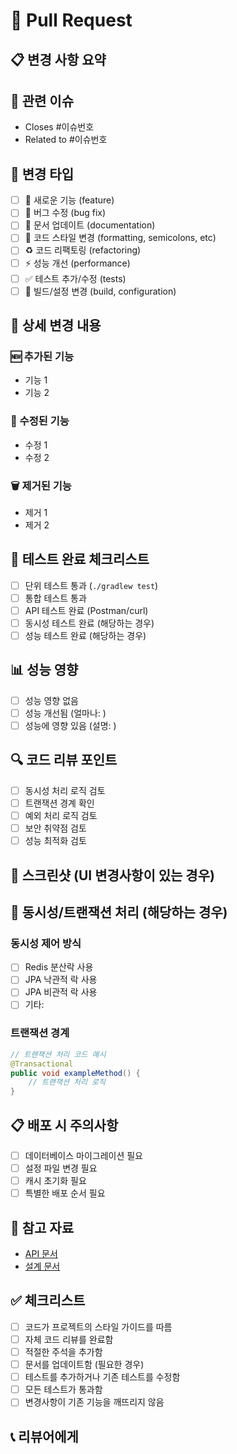 # 🔄 Pull Request

## 📋 변경 사항 요약
<!-- 이번 PR에서 변경된 내용을 간략하게 설명해주세요 -->

## 🎯 관련 이슈
<!-- 관련된 이슈 번호를 적어주세요 -->
- Closes #이슈번호
- Related to #이슈번호

## 🔧 변경 타입
<!-- 해당하는 항목에 ✅ 표시해주세요 -->
- [ ] 🚀 새로운 기능 (feature)
- [ ] 🐛 버그 수정 (bug fix)
- [ ] 📝 문서 업데이트 (documentation)
- [ ] 🎨 코드 스타일 변경 (formatting, semicolons, etc)
- [ ] ♻️ 코드 리팩토링 (refactoring)
- [ ] ⚡ 성능 개선 (performance)
- [ ] ✅ 테스트 추가/수정 (tests)
- [ ] 🔧 빌드/설정 변경 (build, configuration)

## 📝 상세 변경 내용

### 🆕 추가된 기능
- 기능 1
- 기능 2

### 🔧 수정된 기능
- 수정 1
- 수정 2

### 🗑️ 제거된 기능
- 제거 1
- 제거 2

## 🧪 테스트 완료 체크리스트
<!-- 완료된 테스트에 ✅ 표시해주세요 -->
- [ ] 단위 테스트 통과 (`./gradlew test`)
- [ ] 통합 테스트 통과
- [ ] API 테스트 완료 (Postman/curl)
- [ ] 동시성 테스트 완료 (해당하는 경우)
- [ ] 성능 테스트 완료 (해당하는 경우)

## 📊 성능 영향
<!-- 성능에 영향을 주는 변경사항이 있다면 기록해주세요 -->
- [ ] 성능 영향 없음
- [ ] 성능 개선됨 (얼마나: )
- [ ] 성능에 영향 있음 (설명: )

## 🔍 코드 리뷰 포인트
<!-- 리뷰어가 특별히 확인해야 할 부분들 -->
- [ ] 동시성 처리 로직 검토
- [ ] 트랜잭션 경계 확인
- [ ] 예외 처리 로직 검토
- [ ] 보안 취약점 검토
- [ ] 성능 최적화 검토

## 📸 스크린샷 (UI 변경사항이 있는 경우)
<!-- UI 관련 변경사항이 있다면 스크린샷을 첨부해주세요 -->

## 🔧 동시성/트랜잭션 처리 (해당하는 경우)
<!-- 동시성이나 트랜잭션 관련 변경사항이 있다면 상세히 설명해주세요 -->

### 동시성 제어 방식
- [ ] Redis 분산락 사용
- [ ] JPA 낙관적 락 사용
- [ ] JPA 비관적 락 사용
- [ ] 기타: 

### 트랜잭션 경계
```java
// 트랜잭션 처리 코드 예시
@Transactional
public void exampleMethod() {
    // 트랜잭션 처리 로직
}
```

## 📋 배포 시 주의사항
<!-- 배포할 때 주의해야 할 점들 -->
- [ ] 데이터베이스 마이그레이션 필요
- [ ] 설정 파일 변경 필요
- [ ] 캐시 초기화 필요
- [ ] 특별한 배포 순서 필요

## 🔗 참고 자료
<!-- 관련 문서나 참고 링크들 -->
- [API 문서](링크)
- [설계 문서](링크)

## ✅ 체크리스트
<!-- PR 제출 전 확인사항 -->
- [ ] 코드가 프로젝트의 스타일 가이드를 따름
- [ ] 자체 코드 리뷰를 완료함
- [ ] 적절한 주석을 추가함
- [ ] 문서를 업데이트함 (필요한 경우)
- [ ] 테스트를 추가하거나 기존 테스트를 수정함
- [ ] 모든 테스트가 통과함
- [ ] 변경사항이 기존 기능을 깨뜨리지 않음

## 📞 리뷰어에게
<!-- 리뷰어에게 전달하고 싶은 메시지 -->
